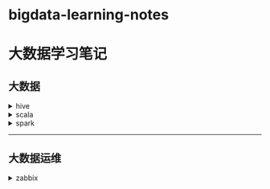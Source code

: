 # bigdata-learning-notes



# 大数据学习笔记

## 大数据
<details>
<summary>hive</summary>

* [Hive beeline连接](note/hive/Hive-beeline连接.md)
* [Hive 导出 csv 文件](note/hive/Hive导出csv文件.md)
* [Hive drop database删除数据库](note/hive/Hive-Drop-Database删除数据库.md)
* [Unable to instantiate org.apache.hadoop.hive.ql.metadata.SessionHiveMetaStoreClient](note/hive/Hive异常1.md)
* [Hive DDL 数据定义](note/hive/Hive-DDL数据定义.md)
* [Hive 查询](note/hive/Hive查询.md)
</details>

<details>
<summary>scala</summary>

* [scala 模式匹配](note/scala/scala模式匹配match.md)
* [scala 隐式转换](note/scala/scala隐式转换.md)
* [scala 的排序](note/scala/scala的排序.md)
* [scala 集合的 map 映射、高阶函数使用、集合的压平、 集合的过滤、集合的简化、集合的折叠、集合的扫描、集合的拉链、集合的迭代器、集合的分组](note/scala/scala集合的map映射等.md)
* [scala API](note/scala/scala-API.md)
* [scala 数组](note/scala/scala数组.md)
* [scala 给类取别名](note/scala/scala给类取别名.md)
* [scala 的 trait](note/scala/scala的trait.md)
* [scala 包声明和包导入](note/scala/scala包声明和包导入.md)
* [scala类和对象](note/scala/scala类和对象.md)
* [scala 值调用、名调用和控制抽象](note/scala/scala值调用、名调用和控制抽象.md)
* [scala 闭包和柯里化](note/scala/scala闭包和柯里化.md)
* [scala 高阶函数(高阶算子)](note/scala/scala高阶函数(高阶算子).md)
* [scala 流程控制](note/scala/scala流程控制.md)
* [scala 变量和数据类型](note/scala/scala变量和数据类型.md)
* [scala 部分应用函数与偏函数](note/scala/scala部分应用函数与偏函数.md)
</details>

<details>
<summary>spark</summary>

* [Hive on Spark 参数调优](note/spark/HiveOnSpark参数调优.md)
* [Spark 常用 API](note/spark/Spark常用API.md)
* [Spark Streaming 的 reduceByKeyAndWindow 窗口函数](note/spark/SparkStreaming的reduceByKeyAndWindow窗口函数.md)
* [Spark源码分析(一)：Master 启动](note/spark/Spark源码分析(一)：Master启动.md)
* [Spark 任务停止后自动重启](note/spark/Spark任务停止后自动重启.md)
* [Spark源码之-CDH6下Spark2.4写Hive分区表异常](note/spark/Spark源码之-CDH6下Spark2.4写Hive分区表异常.md)
</details>

---

## 大数据运维
<details>
<summary>zabbix</summary>
  
* [Centos7.7 安装 Zabbix](note/zabbix/Centos7.7安装Zabbix.md)
  * 编译源码安装zabbix4.4
    * [Centos7.7 编译源码安装使用 Zabbix(zabbix-server)](note/zabbix/Centos7.7编译源码安装使用Zabbix(zabbix-server).md)
    * [Centos7.7 编译源码安装使用 Zabbix(zabbix-agent)](note/zabbix/Centos7.7编译源码安装使用Zabbix(zabbix-agent).md)
  * 二进制文件安装使用 Zabbix5.0
    * [Centos7.7 二进制文件安装使用 Zabbix5.0(zabbix-server)](note/zabbix/Centos7.7二进制文件安装使用Zabbix5.0(zabbix-server).md)
    * [Centos7.7 二进制文件安装使用 Zabbix5.0(zabbix-agent)](note/zabbix/Centos7.7二进制文件安装使用Zabbix5.0(zabbix-agent).md)
* [Zabbix5.0 中文乱码](note/zabbix/Zabbix5.0中文乱码.md)
* [Zabbix: 添加被监控主机、创建主机、监控项、触发器、图形和模板](note/zabbix/Zabbix添加被监控主机、创建主机、监控项、触发器、图形和模板.md)
* [Zabbix: 自定义邮件告警](note/zabbix/Zabbix自定义邮件告警.md)
  </details>